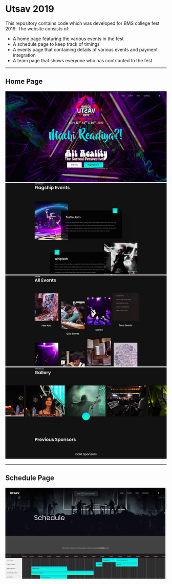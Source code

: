# Utsav 2019

This repository contains code which was developed for BMS college fest 2019. The website consists of:
- A home page featuring the various events in the fest
- A schedule page to keep track of timings
- A events page that containing details of various events and payment integration
- A team page that shows everyone who has contributed to the fest

---

## Home Page
<img src="https://github.com/niteshsrivats/Utsav-2019/blob/images/images/Home%20-%201-min.png">
<img src="https://github.com/niteshsrivats/Utsav-2019/blob/images/images/Home%20-%202-min.png">
<img src="https://github.com/niteshsrivats/Utsav-2019/blob/images/images/Home%20-%203-min.png">
<img src="https://github.com/niteshsrivats/Utsav-2019/blob/images/images/Home%20-%204-min.png">

---

## Schedule Page
<img src="https://github.com/niteshsrivats/Utsav-2019/blob/images/images/Schedule-min.png">
